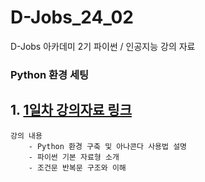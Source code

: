# D-Jobs_24_02
D-Jobs 아카데미 2기 파이썬 / 인공지능 강의 자료 

### Python 환경 세팅 

## 1. [1일차 강의자료 링크](https://github.com/KangHoyong/D-Jobs_24_02/blob/main/%EA%B0%95%EC%9D%98%EC%9E%90%EB%A3%8C/%ED%8C%8C%EC%9D%B4%EC%8D%AC/%ED%8C%8C%EC%9D%B4%EC%8D%AC_%EA%B5%90%EC%9C%A1%EC%9E%90%EB%A3%8C_1%EC%9D%BC%EC%B0%A8.pdf)

    강의 내용 
        - Python 환경 구축 및 아나콘다 사용법 설명 
        - 파이썬 기본 자료형 소개 
        - 조건문 반복문 구조와 이해 

    

